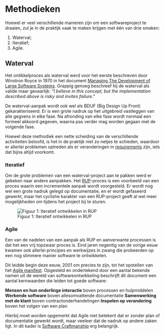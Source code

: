 Methodieken
=========

Hoewel er veel verschillende manieren zijn om een softwareproject te draaien, zul je in de praktijk vaak te maken krijgen met één van drie smaken:

1. Waterval;
2. Iteratief;
3. Agile.

## Waterval

Het ontikkelproces als waterval werd voor het eerste beschreven door Winstron Royce in 1970 in het document [Managing The Development of Large Software Systems](http://www-scf.usc.edu/~csci201/lectures/Lecture11/royce1970.pdf). Grappig genoeg beschreef hij de waterval als valide maar gevaarlijk: *"I believe in this concept, but the implementation described above is risky and invites failure."*

De waterval-aanpak wordt ook wel als BDUF (Big Design Up Front) gekarakteriseerd. Er is een grote nadruk op het uitgebreid vastleggen van alle gegvens in elke fase. Na afronding van elke fase wordt normaal een formeel akkoord gegeven, waarna pas verder mag worden gegaan met de volgende fase.

Hoewel deze methodiek een nette scheiding van de verschillende activiteiten beloofd, is het in de praktijk niet zo netjes te schieden, waardoor er allerlei problemen optreden als er veranderingen in [requirements](Requirments) zijn, iets dat bijna altijd voorkomt.

### Iteratief

Om de grote problemen van een waterval-project aan te pakken werd er gekeken naar andere aanpakken. Het [RUP](https://nl.wikipedia.org/wiki/Rational_Unified_Process)-proces is een voorbeeld van een proces waarin een incrementele aanpak wordt voorgesteld. Er wordt nog wel een grote nadruk gelegd op documentatie, en er wordt gefaseerd gewerkt, maar het cyclishe karakter van een RUP-project geeft al wel meer mogelijkheden om tijdens het project bij te sturen.

<figure>
    <img src="{{site.url}}/{{ site.baseurl }}/img/Development-iterative.png" alt="Figuur 1: Iteratief ontwikkelen in RUP">
    <figcaption>Figuur 1: Iteratief ontwikkelen in RUP</figcaption>
</figure>

### Agile

Een van de nadelen van een aanpak als RUP en aanverwante processen is dat het een vrij topzwaar proces is. Eind jaren negentig van de vorige eeuw kwamen ook allerlei principes en werkwijzes in zwang die probeerden op een nog slimmere manier software te ontwikkelen. 

Dit leidde begin deze eeuw, 2001 om precies te zijn, tot het opstellen van het [Agile manifest](http://agilemanifesto.org/iso/nl/manifesto.html). Opgesteld en ondertekend door een aantal bekende namen uit de wereld van softwareontwikkeling beschrijft dit document een aantal kernwaarden die leiden tot goede software:

**Mensen en hun onderlinge interactie** boven processen en hulpmiddelen
**Werkende software** boven allesomvattende documentatie
**Samenwerking met de klant** boven contractonderhandelingen
**Inspelen op verandering** boven het volgen van een plan

Hierbij moet worden opgemerkt dat Agile niet betekent dat er zonder plan of documentatie gewerkt wordt, maar veeleer dat de nadruk op andere zaken ligt. In dit kader is [Software Craftmanship](Craftmanship) erg belangrijk.




